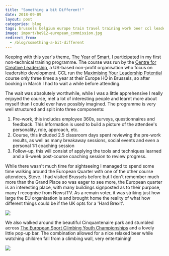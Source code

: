 ```yaml
---
title: "Something a bit Different!"
date: 2018-09-09
layout: post
categories: blog
tags: brussels belgium europe train travel training work beer ccl leadership
image: import/be912-european_commission.jpg
redirect_from:
  - /blog/something-a-bit-different
---
```


Keeping with this year's theme, [The Year of Smart](/blog/2018-the-year-of-smart), I participated in my first non-technical training programme. The course was run by the [Centre for Creative Leadership](https://www.ccl.org/), a US-based non-profit organisation who focus on leadership development. CCL run the [Maximising Your Leadership Potential](https://www.ccl.org/open-enrollment-programs/maximizing-your-leadership_potential/) course only three times a year at their Europe HQ in Brussels, so after booking in March I had to wait a while before attending.

The wait was absolutely worthwhile, while I was a little apprehensive I really enjoyed the course, met a lot of interesting people and learnt more about myself than I could ever have possibly imagined. The programme is very well structured and split into three components:

1. Pre-work, this includes employee 360s, surveys, questionnaires and feedback. This information is used to build a picture of the attendee's personality, role, approach, etc.
2. Course, this included 2.5 classroom days spent reviewing the pre-work results, as well as many breakaway sessions, social events and even a personal 1:1 coaching session
3. Follow-up, this will consist of applying the tools and techniques learned and a 6-week post-course coaching session to review progress.

While there wasn't much time for sightseeing I managed to spend some time walking around the European Quarter with one of the other course attendees, Steve. I had visited Brussels before but I don't remember much more than the Grand Place so was eager to see more, the European quarter is an interesting place, with many buildings signposted as to their purpose, many I recognise from News/TV. As a remain voter, it was striking just how large the EU organisation is and brought home the reality of what how different things could be if the UK opts for a 'Hard Brexit'.

![][photo-1]

We also walked around the beautiful Cinquantenaire park and stumbled across [The European Sport Climbing Youth Championships](http://www.ifsc-climbing.org/index.php/component/ifsc/?view=event&WetId=7209#!type=nat_team_ranking&comp=7209&cat=79,80,81,82,83,84) and a lovely little pop-up bar. The combination allowed for a nice relaxed beer while watching children fall from a climbing wall, very entertaining!

![][photo-3]

[photo-1]: /assets/img/import/57504-brussels_town_hall.jpg
[photo-2]: /assets/img/import/be912-european_commission.jpg
[photo-3]: /assets/img/import/9dce7-european_climbing_championships.jpg
